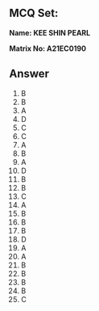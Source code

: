 ## MCQ Set:

**Name: KEE SHIN PEARL**

**Matrix No: A21EC0190**

## Answer
1. B
2. B
3. A
4. D
5. C
6. C
7. A
8. B
9. A
10. D
11. B
12. B
13. C
14. A
15. B
16. B
17. B 
18. D
19. A
20. A
21. B
22. B
23. B
24. B
25. C
